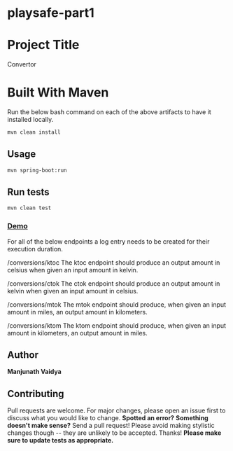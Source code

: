 # playsafe-part1

# Project Title
 Convertor

# Built With Maven
Run the below bash command on each of the above artifacts to have it installed locally.

```sh
mvn clean install
```

## Usage

```sh
mvn spring-boot:run
```

## Run tests

```sh
mvn clean test
```
### [Demo](http://localhost:8086/api/v1/)

For all of the below endpoints a log entry needs to be created for their execution duration.

/conversions/ktoc
The ktoc endpoint should produce an output amount in celsius when given an input amount in kelvin.

/conversions/ctok
The ctok endpoint should produce an output amount in kelvin when given an input amount in celsius.

/conversions/mtok
The mtok endpoint should produce, when given an input amount in miles, an output amount in kilometers.

/conversions/ktom
The ktom endpoint should produce, when given an input amount in kilometers, an output amount in miles.

## Author

 **Manjunath Vaidya**

## Contributing
Pull requests are welcome. For major changes, please open an issue first to discuss what you would like to change.
**Spotted an error?** **Something doesn't make sense?** Send  a pull request! Please avoid making stylistic changes though -- they are unlikely to be accepted. Thanks!
**Please make sure to update tests as appropriate.**








